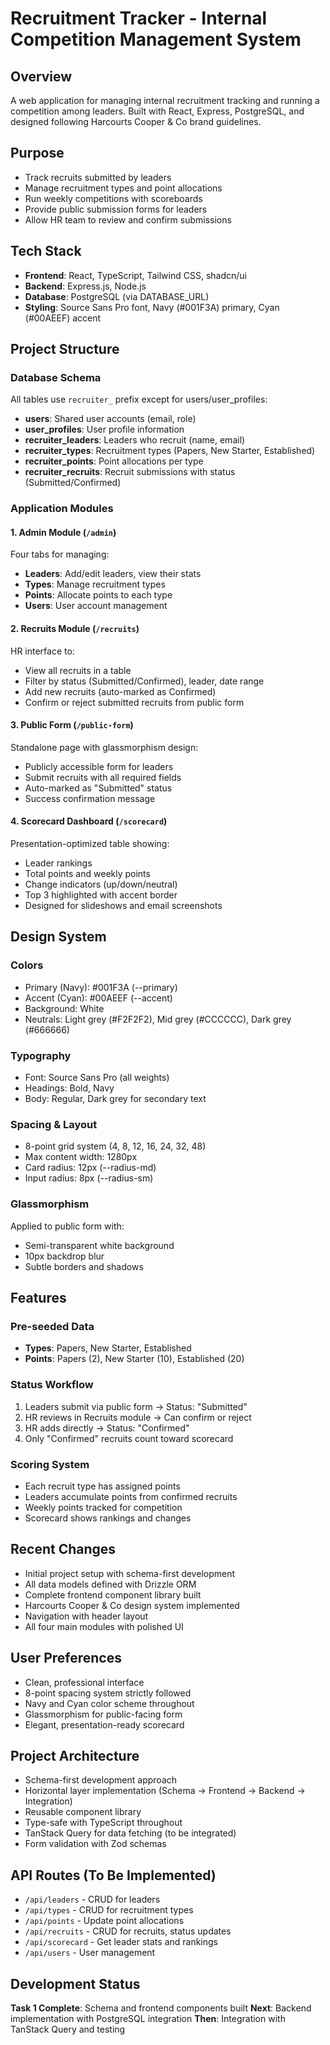 # Recruitment Tracker - Internal Competition Management System

## Overview
A web application for managing internal recruitment tracking and running a competition among leaders. Built with React, Express, PostgreSQL, and designed following Harcourts Cooper & Co brand guidelines.

## Purpose
- Track recruits submitted by leaders
- Manage recruitment types and point allocations
- Run weekly competitions with scoreboards
- Provide public submission forms for leaders
- Allow HR team to review and confirm submissions

## Tech Stack
- **Frontend**: React, TypeScript, Tailwind CSS, shadcn/ui
- **Backend**: Express.js, Node.js
- **Database**: PostgreSQL (via DATABASE_URL)
- **Styling**: Source Sans Pro font, Navy (#001F3A) primary, Cyan (#00AEEF) accent

## Project Structure

### Database Schema
All tables use `recruiter_` prefix except for users/user_profiles:

- **users**: Shared user accounts (email, role)
- **user_profiles**: User profile information
- **recruiter_leaders**: Leaders who recruit (name, email)
- **recruiter_types**: Recruitment types (Papers, New Starter, Established)
- **recruiter_points**: Point allocations per type
- **recruiter_recruits**: Recruit submissions with status (Submitted/Confirmed)

### Application Modules

#### 1. Admin Module (`/admin`)
Four tabs for managing:
- **Leaders**: Add/edit leaders, view their stats
- **Types**: Manage recruitment types
- **Points**: Allocate points to each type
- **Users**: User account management

#### 2. Recruits Module (`/recruits`)
HR interface to:
- View all recruits in a table
- Filter by status (Submitted/Confirmed), leader, date range
- Add new recruits (auto-marked as Confirmed)
- Confirm or reject submitted recruits from public form

#### 3. Public Form (`/public-form`)
Standalone page with glassmorphism design:
- Publicly accessible form for leaders
- Submit recruits with all required fields
- Auto-marked as "Submitted" status
- Success confirmation message

#### 4. Scorecard Dashboard (`/scorecard`)
Presentation-optimized table showing:
- Leader rankings
- Total points and weekly points
- Change indicators (up/down/neutral)
- Top 3 highlighted with accent border
- Designed for slideshows and email screenshots

## Design System

### Colors
- Primary (Navy): #001F3A (--primary)
- Accent (Cyan): #00AEEF (--accent)
- Background: White
- Neutrals: Light grey (#F2F2F2), Mid grey (#CCCCCC), Dark grey (#666666)

### Typography
- Font: Source Sans Pro (all weights)
- Headings: Bold, Navy
- Body: Regular, Dark grey for secondary text

### Spacing & Layout
- 8-point grid system (4, 8, 12, 16, 24, 32, 48)
- Max content width: 1280px
- Card radius: 12px (--radius-md)
- Input radius: 8px (--radius-sm)

### Glassmorphism
Applied to public form with:
- Semi-transparent white background
- 10px backdrop blur
- Subtle borders and shadows

## Features

### Pre-seeded Data
- **Types**: Papers, New Starter, Established
- **Points**: Papers (2), New Starter (10), Established (20)

### Status Workflow
1. Leaders submit via public form → Status: "Submitted"
2. HR reviews in Recruits module → Can confirm or reject
3. HR adds directly → Status: "Confirmed"
4. Only "Confirmed" recruits count toward scorecard

### Scoring System
- Each recruit type has assigned points
- Leaders accumulate points from confirmed recruits
- Weekly points tracked for competition
- Scorecard shows rankings and changes

## Recent Changes
- Initial project setup with schema-first development
- All data models defined with Drizzle ORM
- Complete frontend component library built
- Harcourts Cooper & Co design system implemented
- Navigation with header layout
- All four main modules with polished UI

## User Preferences
- Clean, professional interface
- 8-point spacing system strictly followed
- Navy and Cyan color scheme throughout
- Glassmorphism for public-facing form
- Elegant, presentation-ready scorecard

## Project Architecture
- Schema-first development approach
- Horizontal layer implementation (Schema → Frontend → Backend → Integration)
- Reusable component library
- Type-safe with TypeScript throughout
- TanStack Query for data fetching (to be integrated)
- Form validation with Zod schemas

## API Routes (To Be Implemented)
- `/api/leaders` - CRUD for leaders
- `/api/types` - CRUD for recruitment types
- `/api/points` - Update point allocations
- `/api/recruits` - CRUD for recruits, status updates
- `/api/scorecard` - Get leader stats and rankings
- `/api/users` - User management

## Development Status
**Task 1 Complete**: Schema and frontend components built
**Next**: Backend implementation with PostgreSQL integration
**Then**: Integration with TanStack Query and testing
